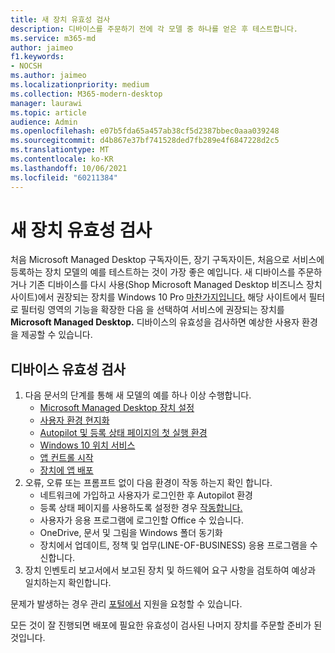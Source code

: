 ```yaml
---
title: 새 장치 유효성 검사
description: 디바이스를 주문하기 전에 각 모델 중 하나를 얻은 후 테스트합니다.
ms.service: m365-md
author: jaimeo
f1.keywords:
- NOCSH
ms.author: jaimeo
ms.localizationpriority: medium
ms.collection: M365-modern-desktop
manager: laurawi
ms.topic: article
audience: Admin
ms.openlocfilehash: e07b5fda65a457ab38cf5d2387bbec0aaa039248
ms.sourcegitcommit: d4b867e37bf741528ded7fb289e4f6847228d2c5
ms.translationtype: MT
ms.contentlocale: ko-KR
ms.lasthandoff: 10/06/2021
ms.locfileid: "60211384"
---
```

# <a name="validate-new-devices"></a>새 장치 유효성 검사

처음 Microsoft Managed Desktop 구독자이든, 장기 구독자이든, 처음으로 서비스에 등록하는 장치 모델의 예를 테스트하는 것이 가장 좋은 예입니다. 새 디바이스를 주문하거나 기존 디바이스를 다시 사용(Shop Microsoft Managed Desktop 비즈니스 장치 사이트)에서 권장되는 장치를 Windows 10 Pro [마찬가지입니다.](https://www.microsoft.com/en-us/windowsforbusiness/view-all-devices) 해당 사이트에서 필터로 필터링 영역의 기능을 확장한  다음  을 선택하여 서비스에 권장되는 장치를 **Microsoft Managed Desktop.** 디바이스의 유효성을 검사하면 예상한 사용자 환경을 제공할 수 있습니다.

## <a name="validate-devices"></a>디바이스 유효성 검사

1. 다음 문서의 단계를 통해 새 모델의 예를 하나 이상 수행합니다.
    - [Microsoft Managed Desktop 장치 설정](set-up-devices.md)
    - [사용자 환경 현지화](localization.md)
    - [Autopilot 및 등록 상태 페이지의 첫 실행 환경](esp-first-run.md)
    - [Windows 10 위치 서비스](device-location.md)
    - [앱 컨트롤 시작](get-started-app-control.md)
    - [장치에 앱 배포](deploy-apps.md)
2. 오류, 오류 또는 프롬프트 없이 다음 환경이 작동 하는지 확인 합니다.
    - 네트워크에 가입하고 사용자가 로그인한 후 Autopilot 환경
    - 등록 상태 페이지를 사용하도록 설정한 경우 [작동합니다.](esp-first-run.md)
    - 사용자가 응용 프로그램에 로그인할 Office 수 있습니다.
    - OneDrive, 문서 및 그림을 Windows 폴더 동기화
    - 장치에서 업데이트, 정책 및 업무(LINE-OF-BUSINESS) 응용 프로그램을 수신합니다.
3. 장치 인벤토리 보고서에서 [](../working-with-managed-desktop/device-inventory-report.md) 보고된 장치 및 하드웨어 요구 사항을 검토하여 예상과 일치하는지 확인합니다.

문제가 발생하는 경우 관리 [포털에서](../working-with-managed-desktop/admin-support.md) 지원을 요청할 수 있습니다.

모든 것이 잘 진행되면 배포에 필요한 유효성이 검사된 나머지 장치를 주문할 준비가 된 것입니다.
